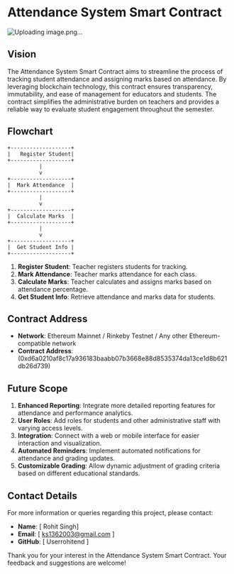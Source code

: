 # Attendance System Smart Contract

![Uploading image.png…]()


## Vision
The Attendance System Smart Contract aims to streamline the process of tracking student attendance and assigning marks based on attendance. By leveraging blockchain technology, this contract ensures transparency, immutability, and ease of management for educators and students. The contract simplifies the administrative burden on teachers and provides a reliable way to evaluate student engagement throughout the semester.

## Flowchart

```plaintext
+-------------------+
|   Register Student|
+-------------------+
          |
          v
+-------------------+
|  Mark Attendance  |
+-------------------+
          |
          v
+-------------------+
|  Calculate Marks  |
+-------------------+
          |
          v
+-------------------+
|  Get Student Info |
+-------------------+
```

1. **Register Student**: Teacher registers students for tracking.
2. **Mark Attendance**: Teacher marks attendance for each class.
3. **Calculate Marks**: Teacher calculates and assigns marks based on attendance percentage.
4. **Get Student Info**: Retrieve attendance and marks data for students.

## Contract Address
- **Network**: Ethereum Mainnet / Rinkeby Testnet / Any other Ethereum-compatible network
- **Contract Address**: (0xd6a0210af8c17a936183baabb07b3668e88d8535374da13ce1d8b621db26d739)

## Future Scope
1. **Enhanced Reporting**: Integrate more detailed reporting features for attendance and performance analytics.
2. **User Roles**: Add roles for students and other administrative staff with varying access levels.
3. **Integration**: Connect with a web or mobile interface for easier interaction and visualization.
4. **Automated Reminders**: Implement automated notifications for attendance and grading updates.
5. **Customizable Grading**: Allow dynamic adjustment of grading criteria based on different educational standards.
   

## Contact Details
For more information or queries regarding this project, please contact:

- **Name**: [ Rohit Singh]
- **Email**: [ ks1362003@gmail.com ]
- **GitHub**: [ Userrohitend ]

Thank you for your interest in the Attendance System Smart Contract. Your feedback and suggestions are welcome!
